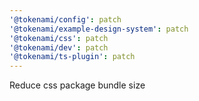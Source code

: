 ```yaml
---
'@tokenami/config': patch
'@tokenami/example-design-system': patch
'@tokenami/css': patch
'@tokenami/dev': patch
'@tokenami/ts-plugin': patch
---
```


Reduce css package bundle size
